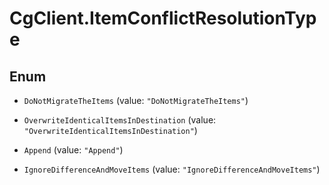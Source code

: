 # CgClient.ItemConflictResolutionType

## Enum


* `DoNotMigrateTheItems` (value: `"DoNotMigrateTheItems"`)

* `OverwriteIdenticalItemsInDestination` (value: `"OverwriteIdenticalItemsInDestination"`)

* `Append` (value: `"Append"`)

* `IgnoreDifferenceAndMoveItems` (value: `"IgnoreDifferenceAndMoveItems"`)


